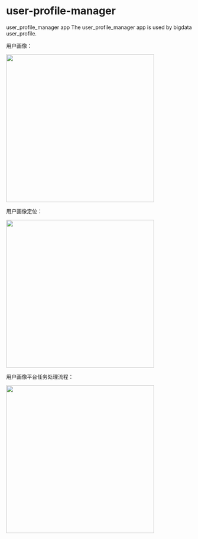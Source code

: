# user-profile-manager
user_profile_manager app
The user_profile_manager app is used by bigdata user_profile.

用户画像：

<img src="https://cdn.jsdelivr.net/gh/maomao199691/images/images/userprofile/用户画像.png" width="400px">

用户画像定位：

<img src="https://cdn.jsdelivr.net/gh/maomao199691/images/images/userprofile/用户画像定位.png" width="400px">

用户画像平台任务处理流程：

<img src="https://cdn.jsdelivr.net/gh/maomao199691/images/images/userprofile/用户画像平台任务处理流程.png" width="400px">

